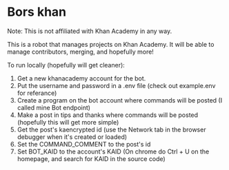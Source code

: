 # Bors khan

Note: This is not affiliated with Khan Academy in any way.

This is a robot that manages projects on Khan Academy. It will be able to manage contributors, merging, and hopefully more!

To run locally (hopefully will get cleaner):
1. Get a new khanacademy account for the bot.
2. Put the username and password in a .env file (check out example.env for referance)
5. Create a program on the bot account where commands will be posted (I called mine Bot endpoint)
6. Make a post in tips and thanks where commands will be posted (hopefully this will get more simple)
7. Get the post's kaencrypted id (use the Network tab in the browser debugger when it's created or loaded)
8. Set the COMMAND_COMMENT to the post's id
9. Set BOT_KAID to the account's KAID (On chrome do Ctrl + U on the homepage, and search for KAID in the source code)
